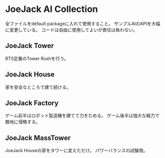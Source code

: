 JoeJack AI Collection
===

全ファイルをdefault packageに入れて使用すること。
サンプルAIのAPIを大幅に変更している。
コードは自由に使用してよいが責任は負わない。


JoeJack Tower
---

RTS定番のTower Rushを行う。


JoeJack House
---

家を安全なところで建て続ける。


JoeJack Factory
---

ゲーム前半はロボット製造機を建てて力をためる。
ゲーム後半は強大な戦力で敵地に侵略する。


JoeJack MassTower
---

JoeJack Houseの家をタワーに変えただけ。
パワーバランスの試験用。
